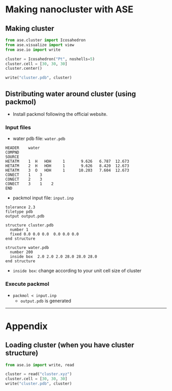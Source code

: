 # Making nanocluster with ASE

## Making cluster
```python
from ase.cluster import Icosahedron
from ase.visualize import view
from ase.io import write

cluster = Icosahedron("Pt", noshells=5)
cluster.cell = [30, 30, 30]
cluster.center()

write("cluster.pdb", cluster)
```

## Distributing water around cluster (using packmol)
* Install packmol following the official website.

### Input files
* water pdb file: `water.pdb`
```
HEADER    water
COMPND
SOURCE
HETATM    1  H   HOH     1       9.626   6.787  12.673
HETATM    2  H   HOH     1       9.626   8.420  12.673
HETATM    3  O   HOH     1      10.203   7.604  12.673
CONECT    1    3
CONECT    2    3
CONECT    3    1    2
END
```

* packmol input file: `input.inp`
```
tolerance 2.3
filetype pdb
output output.pdb

structure cluster.pdb
  number 1
  fixed 0.0 0.0 0.0  0.0 0.0 0.0
end structure

structure water.pdb
  number 200
  inside box  2.0 2.0 2.0 28.0 28.0 28.0
end structure
```
* `inside box`: change according to your unit cell size of cluster

### Execute packmol
* `packmol < input.inp`
  + `output.pdb` is generated

---

# Appendix
## Loading cluster (when you have cluster structure)
```python
from ase.io import write, read

cluster = read("cluster.xyz")
cluster.cell = [30, 30, 30]
write("cluster.pdb", cluster)
```


